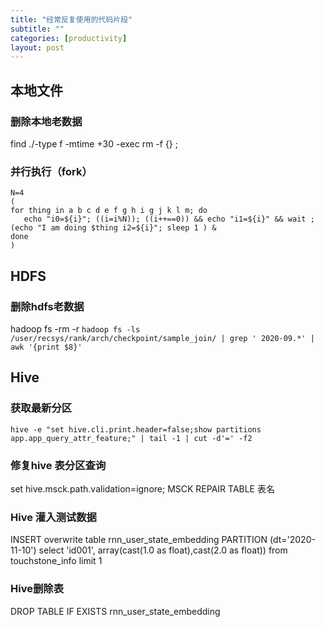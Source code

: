 ```yaml
---
title: "经常反复使用的代码片段"
subtitle: ""
categories: [productivity]
layout: post
---
```




## 本地文件

### 删除本地老数据
find ./-type f -mtime +30 -exec rm -f {} \; 


### 并行执行（fork）

```
N=4
(
for thing in a b c d e f g h i g j k l m; do 
   echo "i0=${i}"; ((i=i%N)); ((i++==0)) && echo "i1=${i}" && wait ; (echo "I am doing $thing i2=${i}"; sleep 1 ) &
done
)
```


## HDFS

### 删除hdfs老数据
hadoop fs -rm -r `hadoop fs -ls  /user/recsys/rank/arch/checkpoint/sample_join/ | grep ' 2020-09.*' | awk '{print $8}'`


## Hive

### 获取最新分区
```shell
hive -e "set hive.cli.print.header=false;show partitions app.app_query_attr_feature;" | tail -1 | cut -d'=' -f2
```



### 修复hive 表分区查询
 set hive.msck.path.validation=ignore; MSCK REPAIR TABLE 表名




### Hive 灌入测试数据
INSERT overwrite table rnn_user_state_embedding
PARTITION (dt='2020-11-10')
select 'id001', array(cast(1.0 as float),cast(2.0 as float)) 
from touchstone_info limit 1


### Hive删除表
 DROP TABLE IF EXISTS rnn_user_state_embedding
